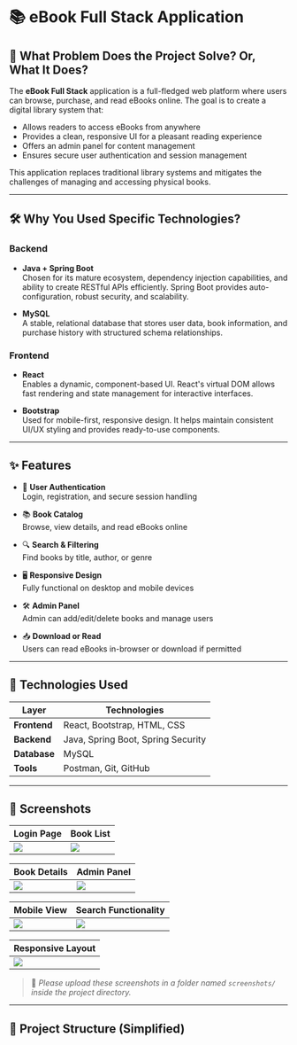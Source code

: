 # 📚 eBook Full Stack Application

## 🧩 What Problem Does the Project Solve? Or, What It Does?

The **eBook Full Stack** application is a full-fledged web platform where users can browse, purchase, and read eBooks online. The goal is to create a digital library system that:

- Allows readers to access eBooks from anywhere
- Provides a clean, responsive UI for a pleasant reading experience
- Offers an admin panel for content management
- Ensures secure user authentication and session management

This application replaces traditional library systems and mitigates the challenges of managing and accessing physical books.

---

## 🛠️ Why You Used Specific Technologies?

### Backend

- **Java + Spring Boot**  
  Chosen for its mature ecosystem, dependency injection capabilities, and ability to create RESTful APIs efficiently. Spring Boot provides auto-configuration, robust security, and scalability.

- **MySQL**  
  A stable, relational database that stores user data, book information, and purchase history with structured schema relationships.

### Frontend

- **React**  
  Enables a dynamic, component-based UI. React's virtual DOM allows fast rendering and state management for interactive interfaces.

- **Bootstrap**  
  Used for mobile-first, responsive design. It helps maintain consistent UI/UX styling and provides ready-to-use components.

---

## ✨ Features

- 🔐 **User Authentication**  
  Login, registration, and secure session handling

- 📚 **Book Catalog**  
  Browse, view details, and read eBooks online

- 🔍 **Search & Filtering**  
  Find books by title, author, or genre

- 🖥️ **Responsive Design**  
  Fully functional on desktop and mobile devices

- 🛠️ **Admin Panel**  
  Admin can add/edit/delete books and manage users

- 📥 **Download or Read**  
  Users can read eBooks in-browser or download if permitted

---

## 🚀 Technologies Used

| Layer       | Technologies                      |
|-------------|-----------------------------------|
| **Frontend**| React, Bootstrap, HTML, CSS       |
| **Backend** | Java, Spring Boot, Spring Security|
| **Database**| MySQL                             |
| **Tools**   | Postman, Git, GitHub              |

---

## 📸 Screenshots

<!-- Replace the below image placeholders with real screenshots when available -->

| Login Page               | Book List               |
|--------------------------|-------------------------|
| ![](screenshots/login.png) | ![](screenshots/book-list.png) |

| Book Details             | Admin Panel             |
|--------------------------|-------------------------|
| ![](screenshots/book-detail.png) | ![](screenshots/admin.png) |

| Mobile View              | Search Functionality    |
|--------------------------|-------------------------|
| ![](screenshots/mobile.png) | ![](screenshots/search.png) |

| Responsive Layout        |
|--------------------------|
| ![](screenshots/responsive.png) |

> 📌 *Please upload these screenshots in a folder named `screenshots/` inside the project directory.*

---

## 📂 Project Structure (Simplified)


